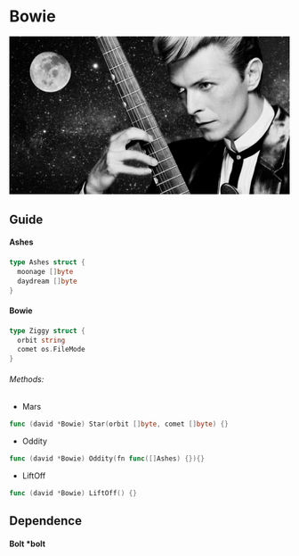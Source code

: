 # Bowie



![rock72](/assets/whoami.jpg)



## Guide



#### Ashes

```go
type Ashes struct {
  moonage []byte
  daydream []byte
}
```



#### Bowie

```go
type Ziggy struct {
  orbit string
  comet os.FileMode
}
```



###### Methods:



+ Mars

```go
func (david *Bowie) Star(orbit []byte, comet []byte) {}
```

+ Oddity

```go
func (david *Bowie) Oddity(fn func([]Ashes) {}){}
```

+ LiftOff

```go
func (david *Bowie) LiftOff() {}
```



## Dependence



#### Bolt *bolt
